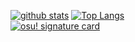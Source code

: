 [![github stats](https://github-readme-stats.vercel.app/api?bg_color=0000&text_color=888&hide_border=true&username=Chinasd1st&hide=contribs&show_icons=true&count_private=true)](https://github.com/anuraghazra/github-readme-stats)
[![Top Langs](https://github-readme-stats.vercel.app/api/top-langs/?bg_color=0000&text_color=888&hide_border=true&username=Chinasd1st&layout=compact)](https://github.com/anuraghazra/github-readme-stats)
<br />
[![osu! signature card](/card?user=Silentnrtx&mode=mania&animation=true&hue=200)](https://osu.ppy.sh/u/Silentnrtx)
